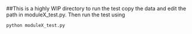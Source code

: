 ##This is a highly WIP directory
to run the test copy the data and edit the path in moduleX_test.py. Then run the test using
```sh
python moduleX_test.py
```